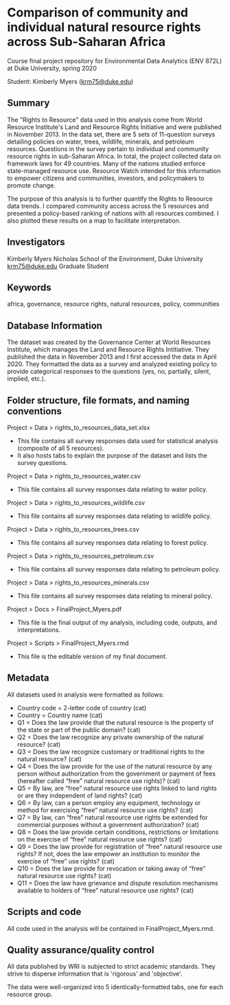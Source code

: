 # Comparison of community and individual natural resource rights across Sub-Saharan Africa
Course final project repository for Environmental Data Analytics (ENV 872L) at Duke University, spring 2020

Student: Kimberly Myers (krm75@duke.edu)


## Summary
The "Rights to Resource" data used in this analysis come from World Resource Institute's Land and Resource Rights Initiative and were published in November 2013.  In the data set, there are 5 sets of 11-question surveys detailing policies on water, trees, wildlife, minerals, and petroleum resources.  Questions in the survey pertain to individual and community resource rights in sub-Saharan Africa.  In total, the project collected data on framework laws for 49 countries. Many of the nations studied enforce state-managed resource use. Resource Watch intended for this information to empower citizens and communities, investors, and policymakers to promote change. 

The purpose of this analysis is to further quantify the Rights to Resource data trends.  I compared community access across the 5 resources and presented a policy-based ranking of nations with all resources combined.  I also plotted these results on a map to facilitate interpretation.


## Investigators
Kimberly Myers
Nicholas School of the Environment, Duke University
krm75@duke.edu
Graduate Student


## Keywords
africa, governance, resource rights, natural resources, policy, communities


## Database Information
The dataset was created by the Governance Center at World Resources Institute, which manages the Land and Resource Rights Intitiative.  They published the data in November 2013 and I first accessed the data in April 2020.  They formatted the data as a survey and analyzed existing policy to provide categorical responses to the questions (yes, no, partially, silent, implied, etc.).


## Folder structure, file formats, and naming conventions 
Project > Data > rights_to_resources_data_set.xlsx
- This file contains all survey responses data used for statistical analysis (composite of all 5 resources).
- It also hosts tabs to explain the purpose of the dataset and lists the survey questions.

Project > Data > rights_to_resources_water.csv
- This file contains all survey responses data relating to water policy.

Project > Data > rights_to_resources_wildlife.csv
- This file contains all survey responses data relating to wildlife policy.

Project > Data > rights_to_resources_trees.csv
- This file contains all survey responses data relating to forest policy.

Project > Data > rights_to_resources_petroleum.csv
- This file contains all survey responses data relating to petroleum policy.

Project > Data > rights_to_resources_minerals.csv
- This file contains all survey responses data relating to mineral policy.

Project > Docs > FinalProject_Myers.pdf
- This file is the final output of my analysis, including code, outputs, and interpretations.

Project > Scripts > FinalProject_Myers.rmd
- This file is the editable version of my final document.


## Metadata
All datasets used in analysis were formatted as follows:
- Country code = 2-letter code of country (cat)
- Country = Country name (cat)
- Q1 = Does the law provide that the natural resource is the property of the state or part of the public domain? (cat)
- Q2 = Does the law recognize any private ownership of the natural resource? (cat)
- Q3 = Does the law recognize customary or traditional rights to the natural resource? (cat)
- Q4 = Does the law provide for the use of the natural resource by any person without authorization from the government or payment of fees (hereafter called “free” natural resource use rights)? (cat)
- Q5 = By law, are “free” natural resource use rights linked to land rights or are they independent of land rights? (cat)
- Q6 = By law, can a person employ any equipment, technology or method for exercising “free” natural resource use rights? (cat)
- Q7 = By law, can “free” natural resource use rights be extended for commercial purposes without a government authorization? (cat)
- Q8 = Does the law provide certain conditions, restrictions or limitations on the exercise of “free” natural resource use rights? (cat)
- Q9 = Does the law provide for registration of “free” natural resource use rights? If not, does the law empower an institution to monitor the exercise of “free” use rights? (cat)
- Q10 = Does the law provide for revocation or taking away of “free” natural resource use rights? (cat)
- Q11 = Does the law have grievance and dispute resolution mechanisms available to holders of “free” natural resource use rights? (cat)


## Scripts and code
All code used in the analysis will be contained in FinalProject_Myers.rmd.


## Quality assurance/quality control
All data published by WRI is subjected to strict academic standards.  They strive to disperse information that is 'rigorous' and 'objective'.

The data were well-organized into 5 identically-formatted tabs, one for each resource group.  